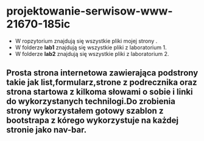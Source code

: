  # projektowanie-serwisow-www-21670-185ic
 - W ropzytorium znajdują się wszystkie pliki mojej strony .
 - W folderze **lab1** znajdują się wszystkie pliki z laboratorium 1.
 - W folderze **lab2** znajdują się wszystkie pliki z laboratorium 2.

<h2>Prosta strona internetowa zawierająca podstrony takie jak list,formularz,strone z podrecznika oraz strona startowa z kilkoma słowami o sobie i linki do wykorzystanych technilogi.Do zrobienia strony wykorzystałem gotowy szablon z bootstrapa z kórego wykorzystuje na każdej stronie jako nav-bar.</h2>



